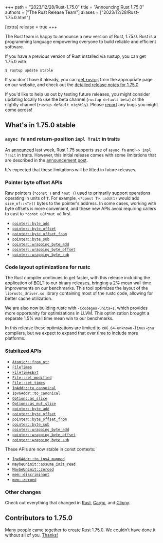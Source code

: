 +++
path = "2023/12/28/Rust-1.75.0"
title = "Announcing Rust 1.75.0"
authors = ["The Rust Release Team"]
aliases = ["2023/12/28/Rust-1.75.0.html"]

[extra]
release = true
+++

The Rust team is happy to announce a new version of Rust, 1.75.0. Rust is a programming language empowering everyone to build reliable and efficient software.

If you have a previous version of Rust installed via rustup, you can get 1.75.0 with:

```
$ rustup update stable
```

If you don't have it already, you can [get `rustup`](https://www.rust-lang.org/install.html) from the appropriate page on our website, and check out the [detailed release notes for 1.75.0](https://doc.rust-lang.org/nightly/releases.html#version-1750-2023-12-28).

If you'd like to help us out by testing future releases, you might consider updating locally to use the beta channel (`rustup default beta`) or the nightly channel (`rustup default nightly`). Please [report](https://github.com/rust-lang/rust/issues/new/choose) any bugs you might come across!

## What's in 1.75.0 stable

### `async fn` and return-position `impl Trait` in traits

As [announced](https://blog.rust-lang.org/2023/12/21/async-fn-rpit-in-traits.html)
last week, Rust 1.75 supports use of `async fn` and `-> impl Trait` in traits.
However, this initial release comes with some limitations that are described in
the [announcement post](https://blog.rust-lang.org/2023/12/21/async-fn-rpit-in-traits.html#where-the-gaps-lie).

It's expected that these limitations will be lifted in future releases.

### Pointer byte offset APIs

Raw pointers (`*const T` and `*mut T`) used to primarily support operations
operating in units of `T`. For example, `<*const T>::add(1)` would add
`size_of::<T>()` bytes to the pointer's address. In some cases, working with
byte offsets is more convenient, and these new APIs avoid requiring callers to
cast to `*const u8`/`*mut u8` first.

- [`pointer::byte_add`](https://doc.rust-lang.org/stable/core/primitive.pointer.html#method.byte_add)
- [`pointer::byte_offset`](https://doc.rust-lang.org/stable/core/primitive.pointer.html#method.byte_offset)
- [`pointer::byte_offset_from`](https://doc.rust-lang.org/stable/core/primitive.pointer.html#method.byte_offset_from)
- [`pointer::byte_sub`](https://doc.rust-lang.org/stable/core/primitive.pointer.html#method.byte_sub)
- [`pointer::wrapping_byte_add`](https://doc.rust-lang.org/stable/core/primitive.pointer.html#method.wrapping_byte_add)
- [`pointer::wrapping_byte_offset`](https://doc.rust-lang.org/stable/core/primitive.pointer.html#method.wrapping_byte_offset)
- [`pointer::wrapping_byte_sub`](https://doc.rust-lang.org/stable/core/primitive.pointer.html#method.wrapping_byte_sub)

### Code layout optimizations for rustc

The Rust compiler continues to get faster, with this release including the
application of
[BOLT](https://github.com/llvm/llvm-project/blob/main/bolt/README.md) to our
binary releases, bringing a 2% mean wall time improvements on our
benchmarks. This tool optimizes the layout of the `librustc_driver.so` library
containing most of the rustc code, allowing for better cache utilization.

We are also now building rustc with `-Ccodegen-units=1`, which provides more
opportunity for optimizations in LLVM. This optimization brought a separate
1.5% wall time mean win to our benchmarks.

In this release these optimizations are limited to `x86_64-unknown-linux-gnu`
compilers, but we expect to expand that over time to include more platforms.

### Stabilized APIs

- [`Atomic*::from_ptr`](https://doc.rust-lang.org/stable/core/sync/atomic/struct.AtomicUsize.html#method.from_ptr)
- [`FileTimes`](https://doc.rust-lang.org/stable/std/fs/struct.FileTimes.html)
- [`FileTimesExt`](https://doc.rust-lang.org/stable/std/os/windows/fs/trait.FileTimesExt.html)
- [`File::set_modified`](https://doc.rust-lang.org/stable/std/fs/struct.File.html#method.set_modified)
- [`File::set_times`](https://doc.rust-lang.org/stable/std/fs/struct.File.html#method.set_times)
- [`IpAddr::to_canonical`](https://doc.rust-lang.org/stable/core/net/enum.IpAddr.html#method.to_canonical)
- [`Ipv6Addr::to_canonical`](https://doc.rust-lang.org/stable/core/net/struct.Ipv6Addr.html#method.to_canonical)
- [`Option::as_slice`](https://doc.rust-lang.org/stable/core/option/enum.Option.html#method.as_slice)
- [`Option::as_mut_slice`](https://doc.rust-lang.org/stable/core/option/enum.Option.html#method.as_mut_slice)
- [`pointer::byte_add`](https://doc.rust-lang.org/stable/core/primitive.pointer.html#method.byte_add)
- [`pointer::byte_offset`](https://doc.rust-lang.org/stable/core/primitive.pointer.html#method.byte_offset)
- [`pointer::byte_offset_from`](https://doc.rust-lang.org/stable/core/primitive.pointer.html#method.byte_offset_from)
- [`pointer::byte_sub`](https://doc.rust-lang.org/stable/core/primitive.pointer.html#method.byte_sub)
- [`pointer::wrapping_byte_add`](https://doc.rust-lang.org/stable/core/primitive.pointer.html#method.wrapping_byte_add)
- [`pointer::wrapping_byte_offset`](https://doc.rust-lang.org/stable/core/primitive.pointer.html#method.wrapping_byte_offset)
- [`pointer::wrapping_byte_sub`](https://doc.rust-lang.org/stable/core/primitive.pointer.html#method.wrapping_byte_sub)

These APIs are now stable in const contexts:

- [`Ipv6Addr::to_ipv4_mapped`](https://doc.rust-lang.org/stable/core/net/struct.Ipv6Addr.html#method.to_ipv4_mapped)
- [`MaybeUninit::assume_init_read`](https://doc.rust-lang.org/stable/core/mem/union.MaybeUninit.html#method.assume_init_read)
- [`MaybeUninit::zeroed`](https://doc.rust-lang.org/stable/core/mem/union.MaybeUninit.html#method.zeroed)
- [`mem::discriminant`](https://doc.rust-lang.org/stable/core/mem/fn.discriminant.html)
- [`mem::zeroed`](https://doc.rust-lang.org/stable/core/mem/fn.zeroed.html)

### Other changes

Check out everything that changed in [Rust](https://github.com/rust-lang/rust/releases/tag/1.75.0), [Cargo](https://doc.rust-lang.org/nightly/cargo/CHANGELOG.html#cargo-175-2023-12-28), and [Clippy](https://github.com/rust-lang/rust-clippy/blob/master/CHANGELOG.md#rust-175).

## Contributors to 1.75.0

Many people came together to create Rust 1.75.0. We couldn't have done it without all of you. [Thanks!](https://thanks.rust-lang.org/rust/1.75.0/)
